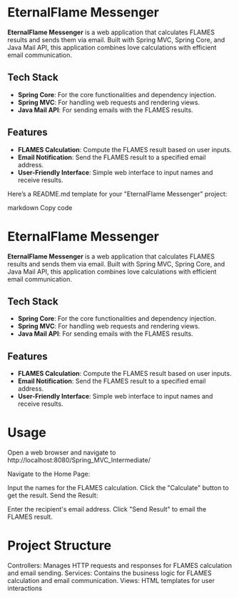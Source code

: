 # EternalFlame Messenger

**EternalFlame Messenger** is a web application that calculates FLAMES results and sends them via email. Built with Spring MVC, Spring Core, and Java Mail API, this application combines love calculations with efficient email communication.

## Tech Stack
- **Spring Core**: For the core functionalities and dependency injection.
- **Spring MVC**: For handling web requests and rendering views.
- **Java Mail API**: For sending emails with the FLAMES results.

## Features
- **FLAMES Calculation**: Compute the FLAMES result based on user inputs.
- **Email Notification**: Send the FLAMES result to a specified email address.
- **User-Friendly Interface**: Simple web interface to input names and receive results.


Here’s a README.md template for your "EternalFlame Messenger" project:

markdown
Copy code
# EternalFlame Messenger

**EternalFlame Messenger** is a web application that calculates FLAMES results and sends them via email. Built with Spring MVC, Spring Core, and Java Mail API, this application combines love calculations with efficient email communication.

## Tech Stack
- **Spring Core**: For the core functionalities and dependency injection.
- **Spring MVC**: For handling web requests and rendering views.
- **Java Mail API**: For sending emails with the FLAMES results.

## Features
- **FLAMES Calculation**: Compute the FLAMES result based on user inputs.
- **Email Notification**: Send the FLAMES result to a specified email address.
- **User-Friendly Interface**: Simple web interface to input names and receive results.

Usage
=======
Open a web browser and navigate to http://localhost:8080/Spring_MVC_Intermediate/

Navigate to the Home Page:

Input the names for the FLAMES calculation.
Click the "Calculate" button to get the result.
Send the Result:

Enter the recipient's email address.
Click "Send Result" to email the FLAMES result.

Project Structure
======================
Controllers:
Manages HTTP requests and responses for FLAMES calculation and email sending.
Services:
Contains the business logic for FLAMES calculation and email communication.
Views:
HTML templates for user interactions
